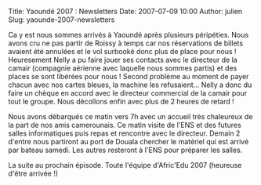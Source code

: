 Title: Yaoundé 2007 : Newsletters
Date: 2007-07-09 10:00
Author: julien
Slug: yaounde-2007-newsletters

Ca y est nous sommes arrivés à Yaoundé après plusieurs péripéties. Nous
avons cru ne pas partir de Roissy à temps car nos réservations de
billets avaient été annulées et le vol surbooké donc plus de place pour
nous ! Heuresement Nelly a pu faire jouer ses contacts avec le directeur
de la camair (compagnie aérienne avec laquelle nous sommes partis) et
des places se sont libérées pour nous ! Second problème au moment de
payer chacun avec nos cartes bleues, la machine les refusaient... Nelly
a donc du faire un chèque en accord avec le directeur commercial de la
camair pour tout le groupe. Nous décollons enfin avec plus de 2 heures
de retard !

</p>
Nous avons débarqués ce matin vers 7h avec un accueil très chaleureux de
la part de nos amis camerounais.  
Ce matin visite de l'ENS et des futures salles informatiques puis repas
et rencontre avec le directeur. Demain 2 d'entre nous partiront au port
de Douala chercher le matériel qui est arrivé par bateau samedi. Les
autres resteront à l'ENS pour préparer les salles.

</p>
La suite au prochain épisode.  
Toute l'équipe d'Afric'Edu 2007 (heureuse d'être arrivée !)

</p>

